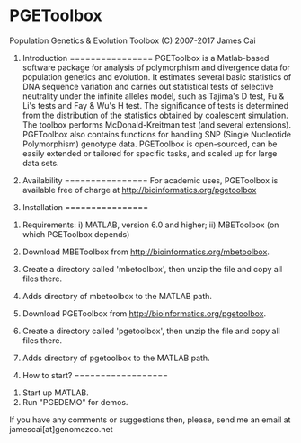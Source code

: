 # PGEToolbox

Population Genetics & Evolution Toolbox
(C) 2007-2017 James Cai

1. Introduction
================
PGEToolbox is a Matlab-based software package for analysis of polymorphism and 
divergence data for population genetics and evolution. It estimates several 
basic statistics of DNA sequence variation and carries out statistical tests 
of selective neutrality under the infinite alleles model, such as Tajima's D 
test, Fu & Li's tests and Fay & Wu's H test. The significance of tests is 
determined from the distribution of the statistics obtained by coalescent 
simulation. The toolbox performs McDonald-Kreitman test (and several extensions). 
PGEToolbox also contains functions for handling SNP (Single Nucleotide 
Polymorphism) genotype data. PGEToolbox is open-sourced, can be easily 
extended or tailored for specific tasks, and scaled up for large data sets.

2. Availability
================
For academic uses, PGEToolbox is available free of charge at
http://bioinformatics.org/pgetoolbox

3. Installation
================
1) Requirements: 
	 i) MATLAB, version 6.0 and higher; 
	ii) MBEToolbox (on which PGEToolbox depends)

2) Download MBEToolbox from http://bioinformatics.org/mbetoolbox.
3) Create a directory called 'mbetoolbox', then unzip the file and copy
   all files there.
4) Adds directory of mbetoolbox to the MATLAB path.
5) Download PGEToolbox from http://bioinformatics.org/pgetoolbox.
6) Create a directory called 'pgetoolbox', then unzip the file and copy
   all files there.
7) Adds directory of pgetoolbox to the MATLAB path.

4. How to start?
==================
1) Start up MATLAB. 
2) Run "PGEDEMO" for demos.


If you have any comments or suggestions then, please, send me an email at
jamescai[at]genomezoo.net
